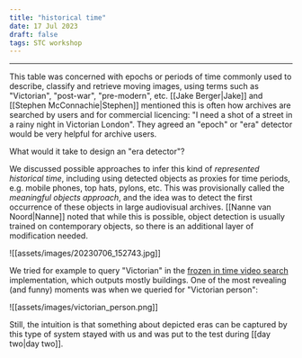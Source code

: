 ```yaml
---
title: "historical time"
date: 17 Jul 2023
draft: false
tags: STC workshop
---
```

---

This table was concerned with epochs or periods of time commonly used to describe, classify and retrieve moving images, using terms such as "Victorian", "post-war", "pre-modern", etc. [[Jake Berger|Jake]]  and [[Stephen McConnachie|Stephen]] mentioned this is often how archives are searched by users and for commercial licencing: "I need a shot of a street in a rainy night in Victorian London".  They agreed an "epoch" or "era" detector would be very helpful for archive users.

What would it take to design an "era detector"?

We discussed possible approaches to infer this kind of _represented historical time_, including using detected objects as proxies for time periods, e.g. mobile phones, top hats, pylons, etc. This was provisionally called the _meaningful objects approach_, and the idea was to detect the first occurrence of these objects in large audiovisual archives. [[Nanne van Noord|Nanne]]  noted that while this is possible, object detection is usually trained on contemporary objects, so there is an additional layer of modification needed.

![[assets/images/20230706_152743.jpg]]

We tried for example to query "Victorian" in the [frozen in time video search](https://meru.robots.ox.ac.uk/frozen-in-time/) implementation, which outputs mostly buildings. One of the most revealing (and funny) moments was when we queried for "Victorian person":

![[assets/images/victorian_person.png]]

Still, the intuition is that something about depicted eras can be captured by this type of system stayed with us and was put to the test during [[day two|day two]].
